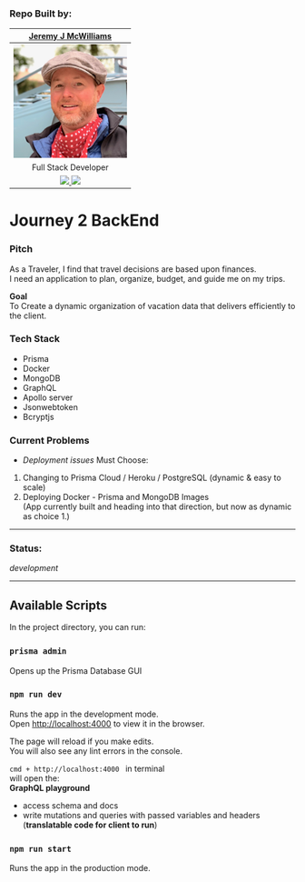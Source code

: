 ### Repo Built by:

|  [Jeremy J McWilliams](https://jeremyjmcwilliams.com)|
| :---------------------------------------------------: |
| [<img src="./assets/jeremy-mcwilliams.jpg" width = "200" />](https://github.com/J2Macwilliams)   |
|Full Stack Developer |
| [<img src="https://github.com/favicon.ico" width="30"> ](https://github.com/J2Macwilliams)   [ <img src="https://static.licdn.com/sc/h/al2o9zrvru7aqj8e1x2rzsrca" width="30"> ](https://www.linkedin.com/in/jeremyjmcwilliams/) | 

# Journey 2 BackEnd

### Pitch

As a Traveler, I find that travel decisions are based upon finances.<br />
 I need an application to plan, organize, budget, and guide me on my trips. 

**Goal**  
To Create a dynamic organization of vacation data that delivers efficiently to the client. 

### Tech Stack
- Prisma
- Docker
- MongoDB
- GraphQL
- Apollo server
- Jsonwebtoken
- Bcryptjs


### Current Problems
- *Deployment issues*
Must Choose:
1. Changing to Prisma Cloud / Heroku / PostgreSQL (dynamic & easy to scale)
2. Deploying Docker - Prisma and MongoDB Images <br />(App currently built and heading into that direction, but now as dynamic as choice 1.)

---
### Status:
*development*

---

## Available Scripts

In the project directory, you can run:
### `prisma admin`

Opens up the Prisma Database GUI

### `npm run dev`

Runs the app in the development mode.<br />
Open [http://localhost:4000](http://localhost:4000) to view it in the browser.

The page will reload if you make edits.<br />
You will also see any lint errors in the console.

`cmd + http://localhost:4000 ` in terminal 
<br />
will open the:<br />
**GraphQL playground**
- access schema and docs
- write mutations and queries with passed variables and headers<br/>
(**translatable code for client to run**)

 ### `npm run start`
Runs the app in the production mode.
